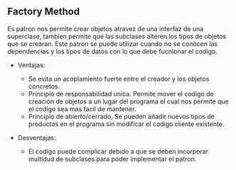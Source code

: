 ## Factory Method

Es patron nos permite crear objetos atravez de una interfaz de una superclase, tambien permite que las subclases alteren los tipos de objetos que se crearan. Este patron se puede utilizar cuando no se conocen las dependencias y los tipos de datos con lo que debe fucnionar el codigo.

- Ventajas:
	- Se evita un acoplamiento fuerte entre el creador y los objetos concretos.
	- Principio de responsabilidad unica. Permite mover el codigo de creación de objetos a un lugar del programa el cual nos permite que el codigo sea mas facil de mantener.
	- Principio de abierto/cerrado, Se pueden añadir nuevos tipos de productos en el programa sin modificar el codigo cliente existente.

- Desventajas:
	- El codigo puede complicar debido a que se deben incorporar multidud de subclases para poder implementar el patron.